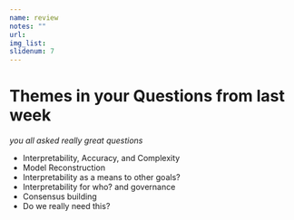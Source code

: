 ```yaml
---
name: review
notes: ""
url: 
img_list: 
slidenum: 7
---
```



# Themes in your Questions from last week

_you all asked really great questions_

- Interpretability, Accuracy, and Complexity
- Model Reconstruction
- Interpretability as a means to other goals?
- Interpretability for who? and governance
- Consensus building
- Do we really need this?

